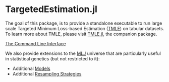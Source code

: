 # TargetedEstimation.jl

The goal of this package, is to provide a standalone executable to run large scale Targeted Minimum Loss-based Estimation ([TMLE](https://link.springer.com/book/10.1007/978-1-4419-9782-1)) on tabular datasets. To learn more about TMLE, please visit [TMLE.jl](https://targene.github.io/TMLE.jl/stable/), the companion package.

[The Command Line Interface](@ref)

We also provide extensions to the [MLJ](https://alan-turing-institute.github.io/MLJ.jl/dev/) universe that are particularly useful in statistical genetics (but not restricted to it):

- Additional [Models](@ref)
- Additional [Resampling Strategies](@ref)
